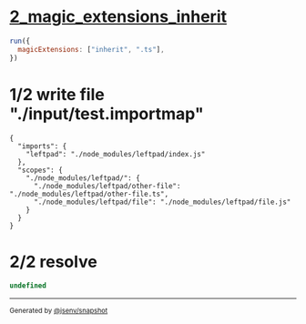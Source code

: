 # [2_magic_extensions_inherit](../../auto_mapping_extensionless_in_node_module.test.mjs#L28)

```js
run({
  magicExtensions: ["inherit", ".ts"],
})
```

# 1/2 write file "./input/test.importmap"

```importmap
{
  "imports": {
    "leftpad": "./node_modules/leftpad/index.js"
  },
  "scopes": {
    "./node_modules/leftpad/": {
      "./node_modules/leftpad/other-file": "./node_modules/leftpad/other-file.ts",
      "./node_modules/leftpad/file": "./node_modules/leftpad/file.js"
    }
  }
}
```

# 2/2 resolve

```js
undefined
```

---

<sub>
  Generated by <a href="https://github.com/jsenv/core/tree/main/packages/tooling/snapshot">@jsenv/snapshot</a>
</sub>
